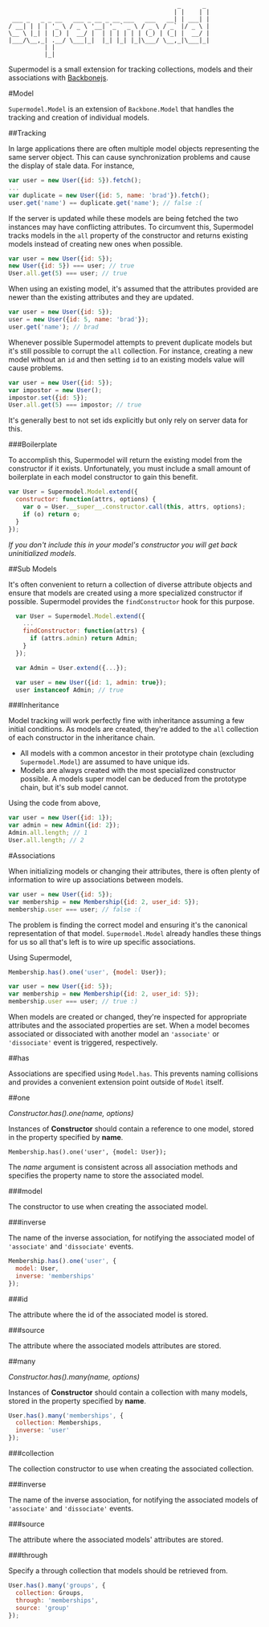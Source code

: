                                                    _      _
                                                  | |    | |
     ___ _   _ _ __   ___ _ __ _ __ ___   ___   __| | ___| |
    / __| | | | '_ \ / _ \ '__| '_ ` _ \ / _ \ / _` |/ _ \ |
    \__ \ |_| | |_) |  __/ |  | | | | | | (_) | (_| |  __/ |
    |___/\__,_| .__/ \___|_|  |_| |_| |_|\___/ \__,_|\___|_|
              | |
              |_|

Supermodel is a small extension for tracking collections, models and their
associations with [Backbonejs][backbone].

#Model

`Supermodel.Model` is an extension of `Backbone.Model` that handles the
tracking and creation of individual models.

##Tracking

In large applications there are often multiple model objects representing the
same server object.  This can cause synchronization problems and cause the
display of stale data.  For instance,

```javascript
var user = new User({id: 5}).fetch();
...
var duplicate = new User({id: 5, name: 'brad'}).fetch();
user.get('name') == duplicate.get('name'); // false :(
```

If the server is updated while these models are being fetched the two instances
may have conflicting attributes.  To circumvent this, Supermodel tracks models
in the `all` property of the constructor and returns existing models instead of
creating new ones when possible.

```javascript
var user = new User({id: 5});
new User({id: 5}) === user; // true
User.all.get(5) === user; // true
```

When using an existing model, it's assumed that the attributes provided are
newer than the existing attributes and they are updated.

```javascript
var user = new User({id: 5});
user = new User({id: 5, name: 'brad'});
user.get('name'); // brad
```

Whenever possible Supermodel attempts to prevent duplicate models but it's
still possible to corrupt the `all` collection.  For instance, creating a new
model without an `id` and then setting `id` to an existing models value will
cause problems.

```javascript
var user = new User({id: 5});
var impostor = new User();
impostor.set({id: 5});
User.all.get(5) === impostor; // true
```

It's generally best to not set ids explicitly but only rely on server data for
this.

###Boilerplate

To accomplish this, Supermodel will return the existing model from the
constructor if it exists.  Unfortunately, you must include a small amount of
boilerplate in each model constructor to gain this benefit.

```javascript
var User = Supermodel.Model.extend({
  constructor: function(attrs, options) {
    var o = User.__super__.constructor.call(this, attrs, options);
    if (o) return o;
  }
});
```

*If you don't include this in your model's constructor you will get back
uninitialized models.*

##Sub Models

It's often convenient to return a collection of diverse attribute objects and
ensure that models are created using a more specialized constructor if
possible.  Supermodel provides the `findConstructor` hook for this purpose.

```javascript
  var User = Supermodel.Model.extend({
    ...
    findConstructor: function(attrs) {
      if (attrs.admin) return Admin;
    }
  });

  var Admin = User.extend({...});

  var user = new User({id: 1, admin: true});
  user instanceof Admin; // true
```

###Inheritance

Model tracking will work perfectly fine with inheritance assuming a few initial
conditions.  As models are created, they're added to the `all` collection of
each constructor in the inheritance chain.

* All models with a common ancestor in their prototype chain
  (excluding `Supermodel.Model`) are assumed to have unique ids.
* Models are always created with the most specialized constructor possible.
  A models super model can be deduced from the prototype chain, but it's sub
  model cannot.

Using the code from above,

```javascript
var user = new User({id: 1});
var admin = new Admin({id: 2});
Admin.all.length; // 1
User.all.length; // 2
```

#Associations

When initializing models or changing their attributes, there is often plenty of
information to wire up associations between models.

```javascript
var user = new User({id: 5});
var membership = new Membership({id: 2, user_id: 5});
membership.user === user; // false :(
```

The problem is finding the correct model and ensuring it's the canonical
representation of that model.  `Supermodel.Model` already handles these things
for us so all that's left is to wire up specific associations.

Using Supermodel,

```javascript
Membership.has().one('user', {model: User});

var user = new User({id: 5});
var membership = new Membership({id: 2, user_id: 5});
membership.user === user; // true :)
```

When models are created or changed, they're inspected for appropriate
attributes and the associated properties are set.  When a model becomes
associated or dissociated with another model an `'associate'` or `'dissociate'`
event is triggered, respectively.

##has

Associations are specified using `Model.has`.  This prevents naming collisions
and provides a convenient extension point outside of `Model` itself.

##one

*Constructor.has().one(name, options)*

Instances of **Constructor** should contain a reference to one model, stored
in the property specified by **name**.

```
Membership.has().one('user', {model: User});
```

The *name* argument is consistent across all association methods and specifies
the property name to store the associated model.

###model

The constructor to use when creating the associated model.

###inverse

The name of the inverse association, for notifying the associated model of
`'associate'` and `'dissociate'` events.

```javascript
Membership.has().one('user', {
  model: User,
  inverse: 'memberships'
});
```

###id

The attribute where the id of the associated model is stored.

###source

The attribute where the associated models attributes are stored.

##many

*Constructor.has().many(name, options)*

Instances of **Constructor** should contain a collection with many models,
stored in the property specified by **name**.

```javascript
User.has().many('memberships', {
  collection: Memberships,
  inverse: 'user'
});
```

###collection

The collection constructor to use when creating the associated collection.

###inverse

The name of the inverse association, for notifying the associated models of
`'associate'` and `'dissociate'` events.

###source

The attribute where the associated models' attributes are stored.

###through

Specify a through collection that models should be retrieved from.

```javascript
User.has().many('groups', {
  collection: Groups,
  through: 'memberships',
  source: 'group'
});
```

[backbone]: http://backbonejs.org
